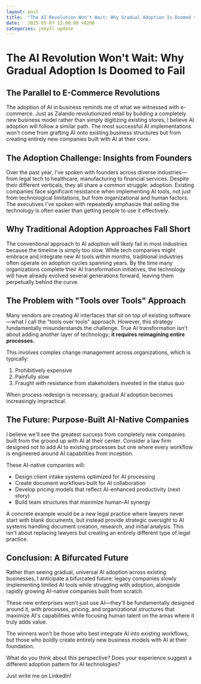 ```yaml
---
layout: post
title:  "The AI Revolution Won't Wait: Why Gradual Adoption Is Doomed to Fail"
date:   2025-05-07 12:00:00 +0200
categories: jekyll update
---
```


# The AI Revolution Won't Wait: Why Gradual Adoption Is Doomed to Fail

## The Parallel to E-Commerce Revolutions

The adoption of AI in business reminds me of what we witnessed with e-commerce. Just as Zalando revolutionized retail by building a completely new business model rather than simply digitizing existing stores, I believe AI adoption will follow a similar path. The most successful AI implementations won't come from grafting AI onto existing business structures but from creating entirely new companies built with AI at their core.

## The Adoption Challenge: Insights from Founders

Over the past year, I've spoken with founders across diverse industries—from legal tech to healthcare, manufacturing to financial services. Despite their different verticals, they all share a common struggle: adoption. Existing companies face significant resistance when implementing AI tools, not just from technological limitations, but from organizational and human factors. The executives I've spoken with repeatedly emphasize that selling the technology is often easier than getting people to use it effectively.

## Why Traditional Adoption Approaches Fall Short

The conventional approach to AI adoption will likely fail in most industries because the timeline is simply too slow. While tech companies might embrace and integrate new AI tools within months, traditional industries often operate on adoption cycles spanning years. By the time many organizations complete their AI transformation initiatives, the technology will have already evolved several generations forward, leaving them perpetually behind the curve.

## The Problem with "Tools over Tools" Approach

Many vendors are creating AI interfaces that sit on top of existing software—what I call the "tools over tools" approach. However, this strategy fundamentally misunderstands the challenge. True AI transformation isn't about adding another layer of technology; **it requires reimagining entire processes.**

This involves complex change management across organizations, which is typically:

1. Prohibitively expensive  
2. Painfully slow  
3. Fraught with resistance from stakeholders invested in the status quo

When process redesign is necessary, gradual AI adoption becomes increasingly impractical.

## The Future: Purpose-Built AI-Native Companies

I believe we'll see the greatest success from completely new companies built from the ground up with AI at their center. Consider a law firm designed not to add AI to existing processes but one where every workflow is engineered around AI capabilities from inception.

These AI-native companies will:

* Design client intake systems optimized for AI processing  
* Create document workflows built for AI collaboration  
* Develop pricing models that reflect AI-enhanced productivity (next story)  
* Build team structures that maximize human-AI synergy

A concrete example would be a new legal practice where lawyers never start with blank documents, but instead provide strategic oversight to AI systems handling document creation, research, and initial analysis. This isn't about replacing lawyers but creating an entirely different type of legal practice.

## Conclusion: A Bifurcated Future

Rather than seeing gradual, universal AI adoption across existing businesses, I anticipate a bifurcated future: legacy companies slowly implementing limited AI tools while struggling with adoption, alongside rapidly growing AI-native companies built from scratch.

These new enterprises won't just use AI—they'll be fundamentally designed around it, with processes, pricing, and organizational structures that maximize AI's capabilities while focusing human talent on the areas where it truly adds value.

The winners won't be those who best integrate AI into existing workflows, but those who boldly create entirely new business models with AI at their foundation.

What do you think about this perspective? Does your experience suggest a different adoption pattern for AI technologies?

Just write me on LinkedIn!

